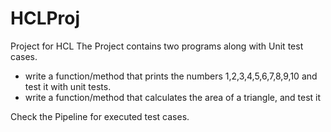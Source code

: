# HCLProj
Project for HCL
The Project contains two programs along with Unit test cases.

-	write a function/method that prints the numbers 1,2,3,4,5,6,7,8,9,10 and test it with unit tests. 
-	write a function/method that calculates the area of a triangle, and test it

Check the Pipeline for executed test cases.

